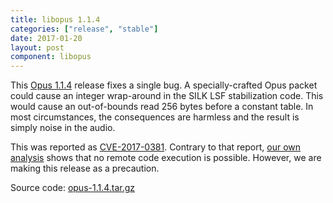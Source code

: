 ```yaml
---
title: libopus 1.1.4
categories: ["release", "stable"]
date: 2017-01-20
layout: post
component: libopus
---
```


This [Opus 1.1.4](http://downloads.xiph.org/releases/opus/opus-1.1.4.tar.gz)
release fixes a single bug. A specially-crafted Opus packet could cause
an integer wrap-around in the SILK LSF stabilization code. This would cause
an out-of-bounds read 256 bytes before a constant table. In most circumstances,
the consequences are harmless and the result is simply noise in the audio.

This was reported as [CVE-2017-0381](https://cve.mitre.org/cgi-bin/cvename.cgi?name=CVE-2017-0381).
Contrary to that report, [our own analysis](https://git.xiph.org/?p=opus.git;a=commit;h=70a3d641b760b3d313b6025f82aed93a460720e5) shows that no
remote code execution is possible. However, we are making this release
as a precaution.


Source code: [opus-1.1.4.tar.gz](http://downloads.xiph.org/releases/opus/opus-1.1.4.tar.gz)

